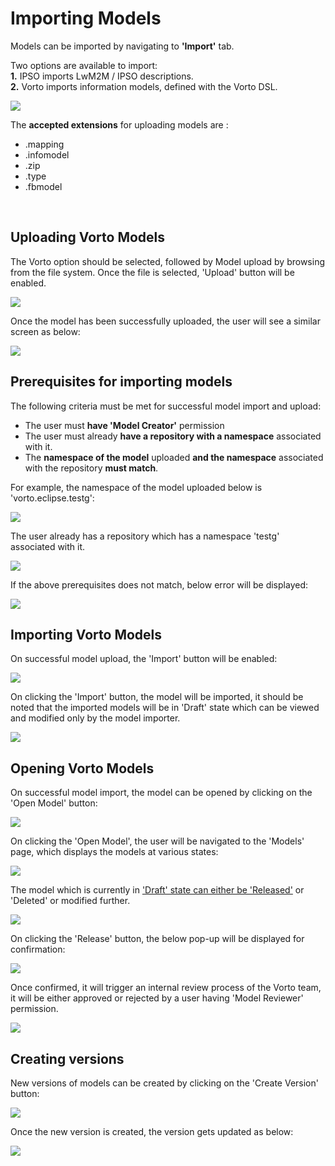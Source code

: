 # Importing Models  

Models can be imported by navigating to **'Import'** tab.  
 
Two options are available to import:  
**1.** IPSO imports LwM2M / IPSO descriptions.   
**2.** Vorto imports information models, defined with the Vorto DSL.  

<img src="../images/tutorials/import_model/Model_Import_linkPNG.PNG" />  
 
The **accepted extensions** for uploading models are : 
- .mapping 
- .infomodel 
- .zip 
- .type 
- .fbmodel  

<br />

## Uploading Vorto Models  

The Vorto option should be selected, followed by Model upload by browsing from the file system. Once the file is selected, 'Upload' button will be enabled.  

<img src="../images/tutorials/import_model/Model_Import_Browse.PNG" />  

Once the model has been successfully uploaded, the user will see a similar screen as below:  

<img src="../images/tutorials/import_model/Model_Import_Upload.PNG" />  

<br />

## Prerequisites for importing models  

The following criteria must be met for successful model import and upload:  
- The user must **have 'Model Creator'** permission
- The user must already **have a repository with a namespace** associated with it.
- The **namespace of the model** uploaded **and the namespace** associated with the repository **must match**.  

For example, the namespace of the model uploaded below is 'vorto.eclipse.testg':  

<img src="../images/tutorials/import_model/Model_Import_namespace_model.PNG" />  

The user already has a repository which has a namespace 'testg' associated with it.  

<img src="../images/tutorials/import_model/Model_Import_namespace_repository.PNG" />  

If the above prerequisites does not match, below error will be displayed:  

<img src="../images/tutorials/import_model/Model_Import_Upload_Error.PNG" />  

<br />

## Importing Vorto Models  

On successful model upload, the 'Import' button will be enabled:  

<img src="../images/tutorials/import_model/Model_Import_Import.PNG" />  

On clicking the 'Import' button, the model will be imported, it should be noted that the imported models will be in 'Draft' state which can be viewed and modified only by the model importer.  

<img src="../images/tutorials/import_model/Model_Import_Import_Success.PNG" />  

<br />

## Opening Vorto Models  
On successful model import, the model can be opened by clicking on the 'Open Model' button:  

<img src="../images/tutorials/import_model/Model_Import_Open_Model.PNG" />  

On clicking the 'Open Model', the user will be navigated to the 'Models' page, which displays the models at various states:  

<img src="../images/tutorials/import_model/Model_Import_Open_Model_Click.PNG" />  

The model which is currently in ['Draft' state can either be 'Released'](../../repository/docs/model_states.md) or 'Deleted' or modified further.  

<img src="../images/tutorials/import_model/Model_Import_Open_Model_Release.PNG" />  

On clicking the 'Release' button, the below pop-up will be displayed for confirmation:  

<img src="../images/tutorials/import_model/Model_Import_Open_Model_Release_Pop_Up.PNG" />  

Once confirmed, it will trigger an internal review process of the Vorto team, it will be either approved or rejected by a user having 'Model Reviewer' permission.  

<img src="../images/tutorials/import_model/Model_Import_Release_2.PNG" />  

<br /> 

## Creating versions  

New versions of models can be created by clicking on the 'Create Version' button:  

<img src="../images/tutorials/import_model/Model_Import_Open_Model_Release_Version.PNG" />  

Once the new version is created, the version gets updated as below:  

<img src="../images/tutorials/import_model/Model_Import_Open_Model_Release_Version_2.PNG" />  

